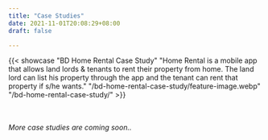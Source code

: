 ```yaml
---
title: "Case Studies"
date: 2021-11-01T20:08:29+08:00
draft: false

---
```


{{< showcase "BD Home Rental Case Study" "Home Rental is a mobile app that allows land lords & tenants to rent their property from home. The land lord can list his property through the app and the tenant can rent that property if s/he wants." "/bd-home-rental-case-study/feature-image.webp" "/bd-home-rental-case-study/" >}}

\
\
*More case studies are coming soon..*